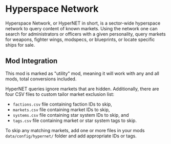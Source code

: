 # Hyperspace Network

Hyperspace Network, or HyperNET in short, is a sector-wide hyperspace network to query content of known markets.
Using the network one can search for administrators or officers with a given personality, query markets for weapons, fighter wings, modspecs, or blueprints, or locate specific ships for sale.

## Mod Integration

This mod is marked as "utility" mod, meaning it will work with any and all mods, total conversions included.

HyperNET queries ignore markets that are hidden.
Additionally, there are four CSV files to custom tailor market exclusion list:

* `factions.csv` file containing faction IDs to skip,
* `markets.csv` file containing market IDs to skip,
* `systems.csv` file containing star system IDs to skip, and
* `tags.csv` file containing market or star system tags to skip.

To skip any matching markets, add one or more files in your mods `data/config/hypernet/` folder and add appropriate IDs or tags.
